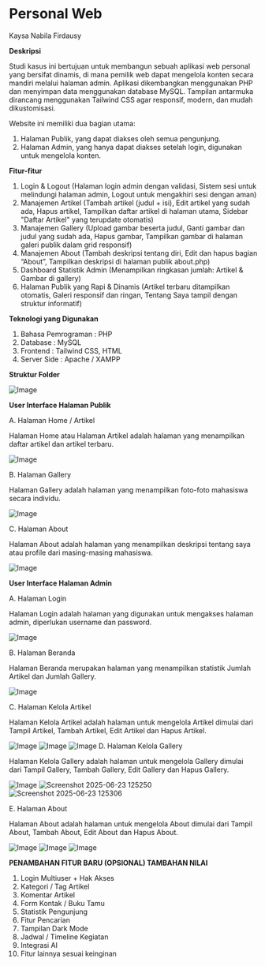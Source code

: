 # Personal Web
Kaysa Nabila Firdausy

**Deskripsi**

Studi kasus ini bertujuan untuk membangun sebuah aplikasi web personal yang bersifat dinamis, di mana pemilik web dapat mengelola konten secara mandiri melalui halaman admin. Aplikasi dikembangkan menggunakan PHP dan menyimpan data menggunakan database MySQL. Tampilan antarmuka dirancang menggunakan Tailwind CSS agar responsif, modern, dan mudah dikustomisasi. 

Website ini memiliki dua bagian utama: 
1. Halaman Publik, yang dapat diakses oleh semua pengunjung.
2. Halaman Admin, yang hanya dapat diakses setelah login, digunakan untuk
mengelola konten.

**Fitur-fitur**
1. Login & Logout (Halaman login admin dengan validasi, Sistem sesi untuk melindungi halaman admin, Logout untuk mengakhiri sesi dengan aman)
2. Manajemen Artikel (Tambah artikel (judul + isi),  Edit artikel yang sudah ada, Hapus artikel, Tampilkan daftar artikel di halaman utama, Sidebar "Daftar Artikel" yang terupdate otomatis)
3. Manajemen Gallery (Upload gambar beserta judul, Ganti gambar dan judul yang sudah ada, Hapus gambar, Tampilkan gambar di halaman galeri publik dalam grid responsif)
4. Manajemen About (Tambah deskripsi tentang diri, Edit dan hapus bagian “About”, Tampilkan deskripsi di halaman publik about.php)
5. Dashboard Statistik Admin (Menampilkan ringkasan jumlah: Artikel & Gambar di gallery)
6. Halaman Publik yang Rapi & Dinamis (Artikel terbaru ditampilkan otomatis, Galeri responsif dan ringan, Tentang Saya tampil dengan struktur informatif)

**Teknologi yang Digunakan**
1. Bahasa Pemrograman : PHP
2. Database : MySQL
3. Frontend : Tailwind CSS, HTML
4. Server Side : Apache / XAMPP

**Struktur Folder**

![Image](https://github.com/user-attachments/assets/531733e4-93cc-42e7-8093-2322f3782a48)

**User Interface Halaman Publik**

A. Halaman Home / Artikel

Halaman Home atau Halaman Artikel adalah halaman yang menampilkan daftar artikel dan artikel terbaru.

![Image](https://github.com/user-attachments/assets/815e28d7-008b-4d53-86eb-8c5f728a4891)

B. Halaman Gallery

Halaman Gallery adalah halaman yang menampilkan foto-foto mahasiswa secara individu.

![Image](https://github.com/user-attachments/assets/762bb949-daa8-4115-a39f-8691474e9a12)

C. Halaman About

Halaman About adalah halaman yang menampilkan deskripsi tentang saya atau profile dari masing-masing mahasiswa.

![Image](https://github.com/user-attachments/assets/a41f326f-27d1-4082-be96-e867656cd9c5)

**User Interface Halaman Admin**

A. Halaman Login

Halaman Login adalah halaman yang digunakan untuk mengakses halaman admin, diperlukan username dan password.

![Image](https://github.com/user-attachments/assets/f1db65ad-7922-48e2-83d4-2a67db45bb27)

B. Halaman Beranda

Halaman Beranda merupakan halaman yang menampilkan statistik Jumlah Artikel dan Jumlah Gallery.

![Image](https://github.com/user-attachments/assets/7bc06ed8-70ef-4ab8-9354-5f38eea3d45d)

C. Halaman Kelola Artikel

Halaman Kelola Artikel adalah halaman untuk mengelola Artikel dimulai dari Tampil Artikel, Tambah Artikel, Edit Artikel dan Hapus Artikel.

![Image](https://github.com/user-attachments/assets/7bc06ed8-70ef-4ab8-9354-5f38eea3d45d)
![Image](https://github.com/user-attachments/assets/fbe38240-1abb-4af4-b03a-d8aca3b3aed9)
![Image](https://github.com/user-attachments/assets/ca7e3fbc-f2f7-4895-ae68-b4af68d5cdc3)
D. Halaman Kelola Gallery

Halaman Kelola Gallery adalah halaman untuk mengelola Gallery dimulai dari Tampil Gallery, Tambah Gallery, Edit Gallery dan Hapus Gallery.

![Image](https://github.com/user-attachments/assets/87860c88-d94b-41aa-b850-5955d78ed25d)
![Screenshot 2025-06-23 125250](https://github.com/user-attachments/assets/d37f4feb-5755-4644-9435-0bf03bc1fcf8)
![Screenshot 2025-06-23 125306](https://github.com/user-attachments/assets/3891ce33-96e6-43f9-84d6-07c3f523a073)

E. Halaman About

Halaman About adalah halaman untuk mengelola About dimulai dari Tampil About, Tambah About, Edit About dan Hapus About.

![Image](https://github.com/user-attachments/assets/8c951abe-ef5b-4452-ad7c-4922d1f738f0)
![Image](https://github.com/user-attachments/assets/6d9088e9-21c3-47a8-995c-d7c51d78d0b9)
![Image](https://github.com/user-attachments/assets/c3be3ea8-c1e5-4cda-b3ac-29358d8c286a)

**PENAMBAHAN FITUR BARU (OPSIONAL) TAMBAHAN NILAI**
1. Login Multiuser + Hak Akses
2. Kategori / Tag Artikel
3. Komentar Artikel
4. Form Kontak / Buku Tamu
5. Statistik Pengunjung
6. Fitur Pencarian
7. Tampilan Dark Mode
8. Jadwal / Timeline Kegiatan
9. Integrasi AI
10. Fitur lainnya sesuai keinginan
